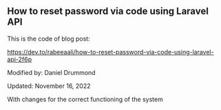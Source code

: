 ## How to reset password via code using Laravel API

This is the code of blog post:

https://dev.to/rabeeaali/how-to-reset-password-via-code-using-laravel-api-2f6p

Modified by: Daniel Drummond

Updated: November 16, 2022

With changes for the correct functioning of the system
